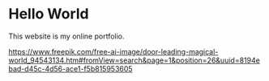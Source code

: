 # Hello World

This website is my online portfolio.

https://www.freepik.com/free-ai-image/door-leading-magical-world_94543134.htm#fromView=search&page=1&position=26&uuid=8194ebad-d45c-4d56-ace1-f5b815953605